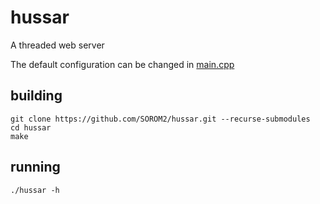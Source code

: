 # hussar
A threaded web server

The default configuration can be changed in [main.cpp](./src/main.cpp)

## building

    git clone https://github.com/SOROM2/hussar.git --recurse-submodules
    cd hussar
    make
   
## running

    ./hussar -h
